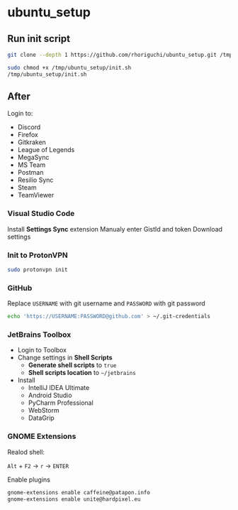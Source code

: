 # ubuntu_setup

## Run init script

```bash
git clone --depth 1 https://github.com/rhoriguchi/ubuntu_setup.git /tmp/ubuntu_setup

sudo chmod +x /tmp/ubuntu_setup/init.sh
/tmp/ubuntu_setup/init.sh
```

## After

Login to:

- Discord
- Firefox
- Gitkraken
- League of Legends
- MegaSync
- MS Team
- Postman
- Resilio Sync
- Steam
- TeamViewer

### Visual Studio Code

Install **Settings Sync** extension
Manualy enter GistId and token
Download settings

### Init to ProtonVPN

```bash
sudo protonvpn init
```

### GitHub

Replace `USERNAME` with git username and `PASSWORD` with git password

```bash
echo 'https://USERNAME:PASSWORD@github.com' > ~/.git-credentials
```

### JetBrains Toolbox

- Login to Toolbox
- Change settings in **Shell Scripts**
  - **Generate shell scripts** to `true`
  - **Shell scripts location** to `~/jetbrains`
- Install
  - IntelliJ IDEA Ultimate
  - Android Studio
  - PyCharm Professional
  - WebStorm
  - DataGrip

### GNOME Extensions

Realod shell:

`Alt` + `F2` -> `r` -> `ENTER`

Enable plugins

```bash
gnome-extensions enable caffeine@patapon.info
gnome-extensions enable unite@hardpixel.eu
```
